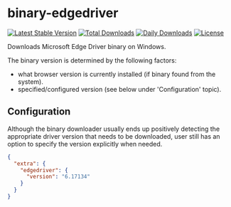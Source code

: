 # binary-edgedriver

[![Latest Stable Version](https://poser.pugx.org/lanfest/binary-edgedriver/v/stable)](https://packagist.org/packages/lanfest/binary-edgedriver)
[![Total Downloads](https://poser.pugx.org/lanfest/binary-edgedriver/downloads)](https://packagist.org/packages/lanfest/binary-edgedriver)
[![Daily Downloads](https://poser.pugx.org/lanfest/binary-edgedriver/d/daily)](https://packagist.org/packages/lanfest/binary-edgedriver)
[![License](https://poser.pugx.org/lanfest/binary-edgedriver/license)](https://packagist.org/packages/lanfest/binary-edgedriver)

Downloads Microsoft Edge Driver binary on Windows.

The binary version is determined by the following factors:

* what browser version is currently installed (if binary found from the system).
* specified/configured version (see below under 'Configuration' topic).
    
## Configuration

Although the binary downloader usually ends up positively detecting the appropriate 
driver version that needs to be downloaded, user still has an option to specify the 
version explicitly when needed.

```json
{
  "extra": {
    "edgedriver": {
      "version": "6.17134"
    }
  }
}
```
